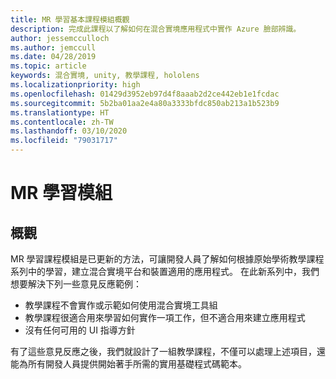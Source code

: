 ```yaml
---
title: MR 學習基本課程模組概觀
description: 完成此課程以了解如何在混合實境應用程式中實作 Azure 臉部辨識。
author: jessemcculloch
ms.author: jemccull
ms.date: 04/28/2019
ms.topic: article
keywords: 混合實境, unity, 教學課程, hololens
ms.localizationpriority: high
ms.openlocfilehash: 01429d3952eb97d4f8aaab2d2ce442eb1e1fcdac
ms.sourcegitcommit: 5b2ba01aa2e4a80a3333bfdc850ab213a1b523b9
ms.translationtype: HT
ms.contentlocale: zh-TW
ms.lasthandoff: 03/10/2020
ms.locfileid: "79031717"
---
```

# <a name="mr-learning-modules"></a>MR 學習模組

## <a name="overview"></a>概觀

MR 學習課程模組是已更新的方法，可讓開發人員了解如何根據原始學術教學課程系列中的學習，建立混合實境平台和裝置適用的應用程式。 在此新系列中，我們想要解決下列一些意見反應範例：

* 教學課程不會實作或示範如何使用混合實境工具組
* 教學課程很適合用來學習如何實作一項工作，但不適合用來建立應用程式
* 沒有任何可用的 UI 指導方針

有了這些意見反應之後，我們就設計了一組教學課程，不僅可以處理上述項目，還能為所有開發人員提供開始著手所需的實用基礎程式碼範本。
